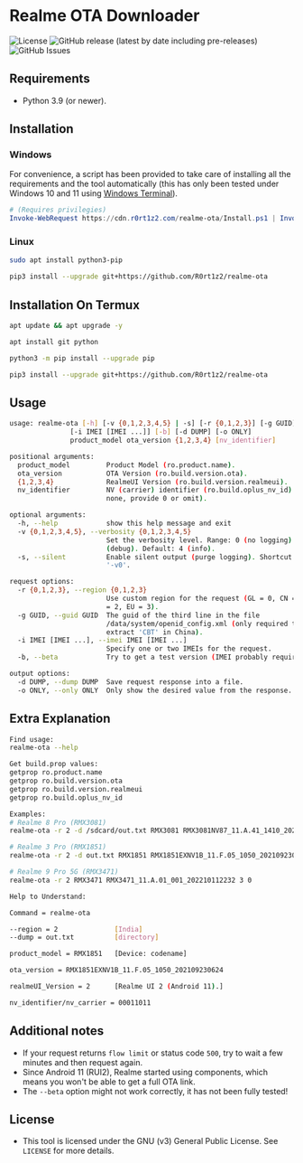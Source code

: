 # Realme OTA Downloader
![License](https://img.shields.io/github/license/R0rt1z2/realme-ota)
![GitHub release (latest by date including pre-releases)](https://img.shields.io/github/v/release/R0rt1z2/realme-ota?include_prereleases)
![GitHub Issues](https://img.shields.io/github/issues-raw/R0rt1z2/realme-ota?color=red)

## Requirements
* Python 3.9 (or newer).

## Installation
### Windows
For convenience, a script has been provided to take care of installing all the requirements and the tool automatically (this has only been tested under Windows 10 and 11 using [Windows Terminal](https://github.com/microsoft/terminal)).
```powershell
# (Requires privilegies)
Invoke-WebRequest https://cdn.r0rt1z2.com/realme-ota/Install.ps1 | Invoke-Expression
```

### Linux
```bash
sudo apt install python3-pip
```
```bash
pip3 install --upgrade git+https://github.com/R0rt1z2/realme-ota
```

## Installation On Termux
```bash
apt update && apt upgrade -y
```
```bash
apt install git python
```
```bash
python3 -m pip install --upgrade pip
```
```bash
pip3 install --upgrade git+https://github.com/R0rt1z2/realme-ota
```

## Usage
```bash
usage: realme-ota [-h] [-v {0,1,2,3,4,5} | -s] [-r {0,1,2,3}] [-g GUID]
               [-i IMEI [IMEI ...]] [-b] [-d DUMP] [-o ONLY]
               product_model ota_version {1,2,3,4} [nv_identifier]

positional arguments:
  product_model         Product Model (ro.product.name).
  ota_version           OTA Version (ro.build.version.ota).
  {1,2,3,4}             RealmeUI Version (ro.build.version.realmeui).
  nv_identifier         NV (carrier) identifier (ro.build.oplus_nv_id) (if
                        none, provide 0 or omit).

optional arguments:
  -h, --help            show this help message and exit
  -v {0,1,2,3,4,5}, --verbosity {0,1,2,3,4,5}
                        Set the verbosity level. Range: 0 (no logging) to 5
                        (debug). Default: 4 (info).
  -s, --silent          Enable silent output (purge logging). Shortcut for
                        '-v0'.

request options:
  -r {0,1,2,3}, --region {0,1,2,3}
                        Use custom region for the request (GL = 0, CN = 1, IN
                        = 2, EU = 3).
  -g GUID, --guid GUID  The guid of the third line in the file
                        /data/system/openid_config.xml (only required to
                        extract 'CBT' in China).
  -i IMEI [IMEI ...], --imei IMEI [IMEI ...]
                        Specify one or two IMEIs for the request.
  -b, --beta            Try to get a test version (IMEI probably required).

output options:
  -d DUMP, --dump DUMP  Save request response into a file.
  -o ONLY, --only ONLY  Only show the desired value from the response.
```

## Extra Explanation
```bash
Find usage:
realme-ota --help
```
```bash
Get build.prop values:
getprop ro.product.name
getprop ro.build.version.ota
getprop ro.build.version.realmeui
getprop ro.build.oplus_nv_id
```
```bash
Examples:
# Realme 8 Pro (RMX3081)
realme-ota -r 2 -d /sdcard/out.txt RMX3081 RMX3081NV87_11.A.41_1410_202108181828 2 0
```
```bash
# Realme 3 Pro (RMX1851)
realme-ota -r 2 -d out.txt RMX1851 RMX1851EXNV1B_11.F.05_1050_202109230624 2 00011011

# Realme 9 Pro 5G (RMX3471)
realme-ota -r 2 RMX3471 RMX3471_11.A.01_001_202210112232 3 0

Help to Understand:

Command = realme-ota

--region = 2              [India]
--dump = out.txt          [directory]

product_model = RMX1851   [Device: codename]

ota_version = RMX1851EXNV1B_11.F.05_1050_202109230624  

realmeUI_Version = 2      [Realme UI 2 (Android 11).]

nv_identifier/nv_carrier = 00011011
```

## Additional notes
* If your request returns `flow limit` or status code `500`, try to wait a few minutes and then request again.
* Since Android 11 (RUI2), Realme started using components, which means you won't be able to get a full OTA link.
* The `--beta` option might not work correctly, it has not been fully tested!

## License
* This tool is licensed under the GNU (v3) General Public License. See `LICENSE` for more details.
